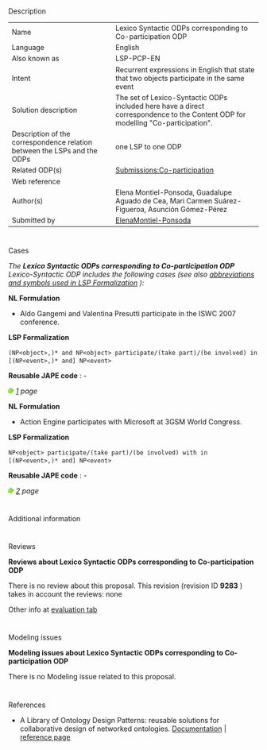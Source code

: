 # 

 Description




|  |  |
| --- | --- |
|  Name  |  Lexico Syntactic ODPs corresponding to Co-participation ODP  |
|  Language  |  English  |
|  Also known as  |  LSP-PCP-EN  |
|  Intent  |  Recurrent expressions in English that state that two objects participate in the same event  |
|  Solution description  |  The set of Lexico-Syntactic ODPs included here have a direct correspondence to the Content ODP for modelling "Co-participation".  |
|  Description of the correspondence relation between the LSPs and the ODPs  |  one LSP to one ODP  |
|  Related ODP(s)  | [Submissions:Co-participation](../Co-participation/Co-participation.md "Submissions:Co-participation")  |
|  Web reference  |  |
|  Author(s)  |  Elena Montiel-Ponsoda, Guadalupe Aguado de Cea, Mari Carmen Suárez-Figueroa, Asunción Gómez-Pérez  |
|  Submitted by  | [ElenaMontiel-Ponsoda](../User/ElenaMontiel-Ponsoda.md "User:ElenaMontiel-Ponsoda")  |



  





# 

 Cases



_The
 __Lexico Syntactic ODPs corresponding to Co-participation ODP__ 
 Lexico-Syntactic ODP includes the following cases (see also
 [abbreviations and symbols used in LSP Formalization](../Community/LSPSymbols.md "Community:LSPSymbols") 
 ):_ 




  







__NL Formulation__ 



* Aldo Gangemi and Valentina Presutti participate in the ISWC 2007 conference.


__LSP Formalization__ 




```
(NP<object>,)* and NP<object> participate/(take part)/(be involved) in [(NP<event>,)* and] NP<event>

```


__Reusable JAPE code__ 
 : -
 





[![](./11px-ArrowRight.gif)](../Image/ArrowRight.gif.md "ArrowRight.gif")
_[1](./Normalization@oldid=10071.md "Submissions:Lexico Syntactic ODPs corresponding to Co-participation ODP/1") 
 page_ 






__NL Formulation__ 



* Action Engine participates with Microsoft at 3GSM World Congress.


__LSP Formalization__ 




```
NP<object> participate/(take part)/(be involved) with in [(NP<event>,)* and] NP<event>

```


__Reusable JAPE code__ 
 : -
 





[![](./11px-ArrowRight.gif)](../Image/ArrowRight.gif.md "ArrowRight.gif")
_[2](../Adrian_Walker_2/Adrian_Walker_2.md "Submissions:Lexico Syntactic ODPs corresponding to Co-participation ODP/2") 
 page_ 




# 

 Additional information



# 

 Reviews




__Reviews about Lexico Syntactic ODPs corresponding to Co-participation ODP__ 


 There is no review about this proposal.
This revision (revision ID
 __9283__ 
 ) takes in account the reviews: none
 



 Other info at
 [evaluation tab](http://ontologydesignpatterns.org/wiki/index.php?title=Submissions:Lexico_Syntactic_ODPs_corresponding_to_Co-participation_ODP&action=evaluation "http://ontologydesignpatterns.org/wiki/index.php?title=Submissions:Lexico_Syntactic_ODPs_corresponding_to_Co-participation_ODP&action=evaluation") 





  





# 

 Modeling issues




__Modeling issues about Lexico Syntactic ODPs corresponding to Co-participation ODP__ 


 There is no Modeling issue related to this proposal.
 




  





# 

 References


* A Library of Ontology Design Patterns: reusable solutions for collaborative design of networked ontologies. [Documentation](http://www.neon-project.org/web-content/images/Publications/neon_2008_d2.5.1.pdf "http://www.neon-project.org/web-content/images/Publications/neon_2008_d2.5.1.pdf")  | [reference page](../Community/References/NeOn_Deliverable_D2_5_1_2.md "Community:References/NeOn Deliverable D2 5 1 2")